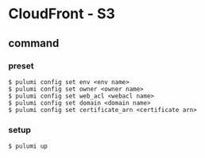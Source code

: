 # CloudFront - S3

## command

### preset

```shell
$ pulumi config set env <env name>
$ pulumi config set owner <owner name>
$ pulumi config set web_acl <webacl name>
$ pulumi config set domain <domain name>
$ pulumi config set certificate_arn <certificate arn>
```

### setup

```shell
$ pulumi up
```
